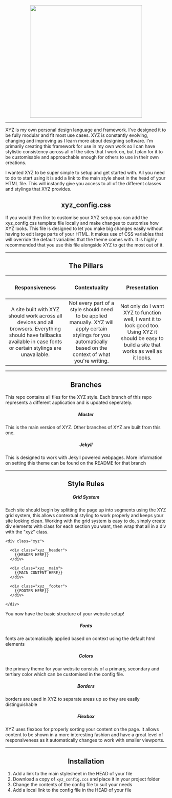 <p align="center">
<img src="https://raw.githubusercontent.com/viri-space/brand/master/XYZ/logo.png" width="350">
</p>

***

XYZ is my own personal design language and framework. I've designed it to be fully modular and fit most use cases. XYZ is constantly evolving, changing and improving as I learn more about designing software. I'm primarily creating this framework for use in my own work so I can have stylistic consistency across all of the sites that I work on, but I plan for it to be customisable and approachable enough for others to use in their own creations.

I wanted XYZ to be super simple to setup and get started with. All you need to do to start using it is add a link to the main style sheet in the head of your HTML file. This will instantly give you access to all of the different classes and stylings that XYZ provides.

<h2 align="center">xyz_config.css</h2>

If you would then like to customise your XYZ setup you can add the xyz_config.css template file locally and make changes to customise how XYZ looks. This file is designed to let you make big changes easily without having to edit large parts of your HTML. It makes use of CSS variables that will override the default variables that the theme comes with. It is highly recommended that you use this file alongside XYZ to get the most out of it.

***

<h2 align="center">The Pillars</h2>

| <h4 align="center">Responsiveness | <h4 align="center">Contextuality | <h4 align="center">Presentation |
|:--------------:|:-------------:|:------------:|
| A site built with XYZ should work across all devices and all browsers. Everything should have fallbacks available in case fonts or certain stylings are unavailable. | Not every part of a style should need to be applied manually. XYZ will apply certain stylings for you automatically based on the context of what you're writing. | Not only do I want XYZ to function well, I want it to look good too. Using XYZ it should be easy to build a site that works as well as it looks. |

***

<h2 align="center">Branches</h2>

This repo contains all files for the XYZ style. Each branch of this repo represents a different application and is updated seperately.


<h5 align="center">Master</h5>

This is the main version of XYZ. Other branches of XYZ are built from this one.

<h5 align="center" href="tree/jekyll">Jekyll</h5>

This is designed to work with Jekyll powered webpages. More information on setting this theme can be found on the README for that branch

***

<h2 align="center">Style Rules</h2>

<h5 align="center">Grid System</h5>

Each site should begin by splitting the page up into segments using the XYZ grid system, this allows contextual styling to work properly and keeps your site looking clean.
Working with the grid system is easy to do, simply create div elements with class for each section you want, then wrap that all in a div with the "xyz" class.

    <div class="xyz">

      <div class="xyz__header">
        {{HEADER HERE}}
      </div>

      <div class="xyz__main">
        {{MAIN CONTENT HERE}}
      </div>

      <div class="xyz__footer">
        {{FOOTER HERE}}
      </div>

    </div>

You now have the basic structure of your website setup!

<h5 align="center">Fonts</h5>

fonts are automatically applied based on context using the default html elements

<h5 align="center">Colors</h5>

the primary theme for your website consists of a primary, secondary and tertiary color which can be customised in the config file.

<h5 align="center">Borders</h5>

borders are used in XYZ to separate areas up so they are easily distinguishable

<h5 align="center">Flexbox</h5>

XYZ uses flexbox for properly sorting your content on the page. It allows content to be shown in a more interesting fashion and have a great level of responsiveness as it automatically changes to work with smaller viewports.

***

<h2 align="center">Installation</h2>

1. Add a link to the main stylesheet in the HEAD of your file
2. Download a copy of `xyz_config.ccs` and place it in your project folder
3. Change the contents of the config file to suit your needs
4. Add a local link to the config file in the HEAD of your file
